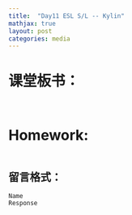 ```yaml
---
title:  "Day11 ESL S/L -- Kylin"
mathjax: true
layout: post
categories: media
---
```


# 课堂板书：

```


```
# Homework:

```

```
## 留言格式：
```Name ``` <br>
```Response```
